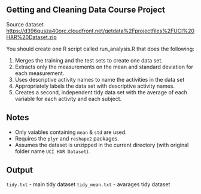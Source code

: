 ## Getting and Cleaning Data Course Project

Source dataset https://d396qusza40orc.cloudfront.net/getdata%2Fprojectfiles%2FUCI%20HAR%20Dataset.zip

You should create one R script called run_analysis.R that does the following:
1. Merges the training and the test sets to create one data set.
2. Extracts only the measurements on the mean and standard deviation for each measurement.
3. Uses descriptive activity names to name the activities in the data set
4. Appropriately labels the data set with descriptive activity names.
5. Creates a second, independent tidy data set with the average of each variable for each activity and each subject.

## Notes

*  Only vaiables containing ```mean``` & ```std``` are used.
*  Requires the ```plyr``` and ```reshape2``` packages.
*  Assumes the dataset is unzipped in the current directory (with original folder name ```UCI HAR Dataset```).


## Output

```tidy.txt``` - main tidy dataset
```tidy_mean.txt``` - avarages tidy dataset
